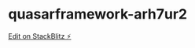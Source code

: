 # quasarframework-arh7ur2

[Edit on StackBlitz ⚡️](https://stackblitz.com/edit/quasarframework-mgb7tl)
